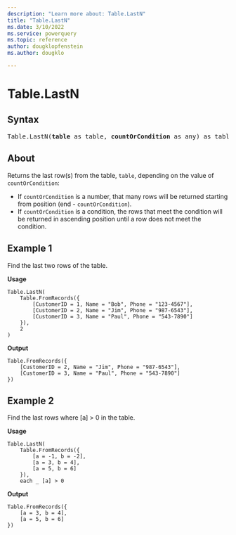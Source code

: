 ```yaml
---
description: "Learn more about: Table.LastN"
title: "Table.LastN"
ms.date: 3/10/2022
ms.service: powerquery
ms.topic: reference
author: dougklopfenstein
ms.author: dougklo

---
```

# Table.LastN

## Syntax

<pre>
Table.LastN(<b>table</b> as table, <b>countOrCondition</b> as any) as table
</pre>
  
## About

Returns the last row(s) from the table, `table`, depending on the value of `countOrCondition`:

* If `countOrCondition` is a number, that many rows will be returned starting from position (end - `countOrCondition`).
* If `countOrCondition` is a condition, the rows that meet the condition will be returned in ascending position until a row does not meet the condition.

## Example 1

Find the last two rows of the table.

**Usage**

```powerquery-m
Table.LastN(
    Table.FromRecords({
        [CustomerID = 1, Name = "Bob", Phone = "123-4567"],
        [CustomerID = 2, Name = "Jim", Phone = "987-6543"],
        [CustomerID = 3, Name = "Paul", Phone = "543-7890"]
    }),
    2
)
```

**Output**

```powerquery-m
Table.FromRecords({
    [CustomerID = 2, Name = "Jim", Phone = "987-6543"],
    [CustomerID = 3, Name = "Paul", Phone = "543-7890"]
})
```

## Example 2

Find the last rows where [a] > 0 in the table.

**Usage**

```powerquery-m
Table.LastN(
    Table.FromRecords({
        [a = -1, b = -2],
        [a = 3, b = 4],
        [a = 5, b = 6]
    }),
    each _ [a] > 0

```

**Output**

```powerquery-m
Table.FromRecords({
    [a = 3, b = 4],
    [a = 5, b = 6]
})
```
